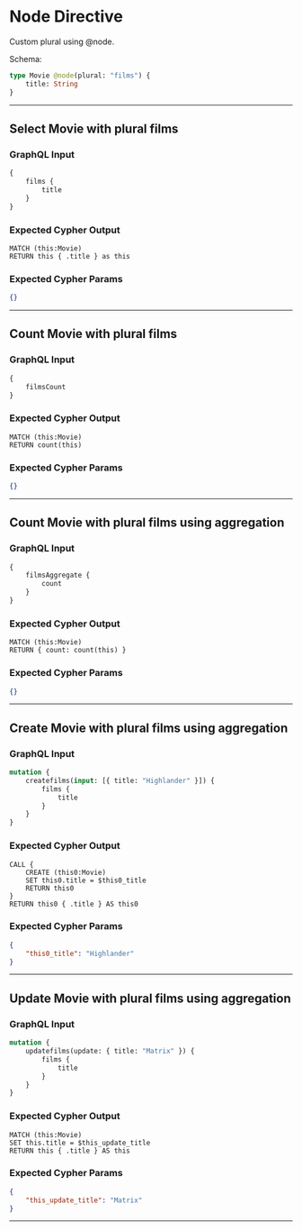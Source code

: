 # Node Directive

Custom plural using @node.

Schema:

```graphql
type Movie @node(plural: "films") {
    title: String
}
```

---

## Select Movie with plural films

### GraphQL Input

```graphql
{
    films {
        title
    }
}
```

### Expected Cypher Output

```cypher
MATCH (this:Movie)
RETURN this { .title } as this
```

### Expected Cypher Params

```json
{}
```

---

## Count Movie with plural films

### GraphQL Input

```graphql
{
    filmsCount
}
```

### Expected Cypher Output

```cypher
MATCH (this:Movie)
RETURN count(this)
```

### Expected Cypher Params

```json
{}
```

---

## Count Movie with plural films using aggregation

### GraphQL Input

```graphql
{
    filmsAggregate {
        count
    }
}
```

### Expected Cypher Output

```cypher
MATCH (this:Movie)
RETURN { count: count(this) }
```

### Expected Cypher Params

```json
{}
```

---

## Create Movie with plural films using aggregation

### GraphQL Input

```graphql
mutation {
    createfilms(input: [{ title: "Highlander" }]) {
        films {
            title
        }
    }
}
```

### Expected Cypher Output

```cypher
CALL {
    CREATE (this0:Movie)
    SET this0.title = $this0_title
    RETURN this0
}
RETURN this0 { .title } AS this0
```

### Expected Cypher Params

```json
{
    "this0_title": "Highlander"
}
```

---

## Update Movie with plural films using aggregation

### GraphQL Input

```graphql
mutation {
    updatefilms(update: { title: "Matrix" }) {
        films {
            title
        }
    }
}
```

### Expected Cypher Output

```cypher
MATCH (this:Movie)
SET this.title = $this_update_title
RETURN this { .title } AS this
```

### Expected Cypher Params

```json
{
    "this_update_title": "Matrix"
}
```

---

